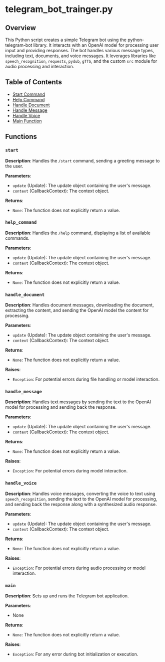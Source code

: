 # telegram_bot_trainger.py

## Overview

This Python script creates a simple Telegram bot using the python-telegram-bot library.  It interacts with an OpenAI model for processing user input and providing responses.  The bot handles various message types, including text, documents, and voice messages.  It leverages libraries like `speech_recognition`, `requests`, `pydub`, `gTTS`, and the custom `src` module for audio processing and interaction.


## Table of Contents

* [Start Command](#start-command)
* [Help Command](#help-command)
* [Handle Document](#handle-document)
* [Handle Message](#handle-message)
* [Handle Voice](#handle-voice)
* [Main Function](#main-function)

## Functions

### `start`

**Description**: Handles the `/start` command, sending a greeting message to the user.

**Parameters**:
- `update` (Update): The update object containing the user's message.
- `context` (CallbackContext): The context object.


**Returns**:
- `None`:  The function does not explicitly return a value.


### `help_command`

**Description**: Handles the `/help` command, displaying a list of available commands.

**Parameters**:
- `update` (Update): The update object containing the user's message.
- `context` (CallbackContext): The context object.


**Returns**:
- `None`:  The function does not explicitly return a value.


### `handle_document`

**Description**: Handles document messages, downloading the document, extracting the content, and sending the OpenAI model the content for processing.

**Parameters**:
- `update` (Update): The update object containing the user's message.
- `context` (CallbackContext): The context object.

**Returns**:
- `None`:  The function does not explicitly return a value.


**Raises**:
- `Exception`: For potential errors during file handling or model interaction.


### `handle_message`

**Description**: Handles text messages by sending the text to the OpenAI model for processing and sending back the response.

**Parameters**:
- `update` (Update): The update object containing the user's message.
- `context` (CallbackContext): The context object.

**Returns**:
- `None`:  The function does not explicitly return a value.


**Raises**:
- `Exception`: For potential errors during model interaction.



### `handle_voice`

**Description**: Handles voice messages, converting the voice to text using `speech_recognition`, sending the text to the OpenAI model for processing, and sending back the response along with a synthesized audio response.

**Parameters**:
- `update` (Update): The update object containing the user's message.
- `context` (CallbackContext): The context object.


**Returns**:
- `None`: The function does not explicitly return a value.


**Raises**:
- `Exception`: For potential errors during audio processing or model interaction.


### `main`

**Description**:  Sets up and runs the Telegram bot application.

**Parameters**:
- None


**Returns**:
- `None`: The function does not explicitly return a value.


**Raises**:
- `Exception`: For any error during bot initialization or execution.